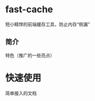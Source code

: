 <!--
 * @Author: zhuxu zhuxucome@126.com
 * @Date: 2022-07-13 23:23:00
 * @LastEditors: zhuxu zhuxucome@126.com
 * @LastEditTime: 2022-07-14 11:50:21
 * @FilePath: \fast-cache\README.md
 * @Description: 这是默认设置,请设置`customMade`, 打开koroFileHeader查看配置 进行设置: https://github.com/OBKoro1/koro1FileHeader/wiki/%E9%85%8D%E7%BD%AE
-->
# fast-cache
短小精悍的前端缓存工具，防止内存“侧漏”

## 简介

特色（推广的一些亮点）

# 快速使用

简单接入的文档
